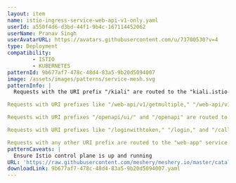 ```yaml
---
layout: item
name: istio-ingress-service-web-api-v1-only.yaml
userId: a550f4d6-d3bd-44f1-9b4c-167114452062
userName: Pranav Singh
userAvatarURL: https://avatars.githubusercontent.com/u/73700530?v=4
type: Deployment
compatibility: 
        - ISTIO
        - KUBERNETES
patternId: 9b677af7-478c-48d4-83a5-9b20d5094007
image: /assets/images/patterns/service-mesh.svg
patternInfo: |
  Requests with the URI prefix "/kiali" are routed to the "kiali.istio-system.svc.cluster.local" service on port 20001.

Requests with URI prefixes like "/web-api/v1/getmultiple," "/web-api/v1/create," and "/web-api/v1/manage" are routed to the "web-api" service with the subset "v1."

Requests with URI prefixes "/openapi/ui/" and "/openapi" are routed to the "web-api" service on port 9080.

Requests with URI prefixes like "/loginwithtoken," "/login," and "/callback" are routed to different services, including "web-app" and "authentication."

Requests with any other URI prefix are routed to the "web-app" service on port 80.
patternCaveats: |
  Ensure Istio control plane is up and running
URL: 'https://raw.githubusercontent.com/meshery/meshery.io/master/catalog/9b677af7-478c-48d4-83a5-9b20d5094007.yaml'
downloadLink: 9b677af7-478c-48d4-83a5-9b20d5094007.yaml
---
```

